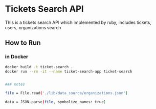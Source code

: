 # Tickets Search API
This is a tickets search API which implemented by ruby, includes tickets, users, organizations search

## How to Run

### in Docker
```bash
docker build -t ticket-search .
docker run --rm -it --name ticket-search-app ticket-search


### notes

file = File.read('./lib/data_source/organizations.json')

data = JSON.parse(file, symbolize_names: true)

